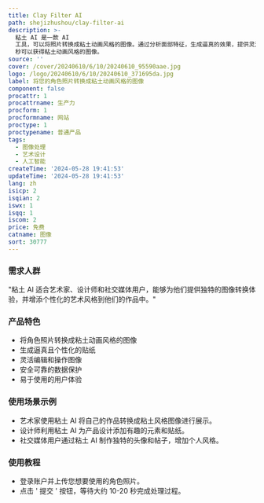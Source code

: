 ```yaml
---
title: Clay Filter AI
path: shejizhushou/clay-filter-ai
description: >-
  粘土 AI 是一款 AI
  工具，可以将照片转换成粘土动画风格的图像。通过分析面部特征，生成逼真的效果，提供灵活的编辑功能。价格定位为免费使用。使用比较简单，上传你的照片并提交，稍等10-20
  秒可以获得粘土动画风格的图像。
source: ''
cover: /cover/20240610/6/10/20240610_95590aae.jpg
logo: /logo/20240610/6/10/20240610_371695da.jpg
label: 将您的角色照片转换成粘土动画风格的图像
component: false
procattr: 1
procattrname: 生产力
procform: 1
procformname: 网站
proctype: 1
proctypename: 普通产品
tags:
  - 图像处理
  - 艺术设计
  - 人工智能
createTime: '2024-05-28 19:41:53'
updateTime: '2024-05-28 19:41:53'
lang: zh
isicp: 2
isqian: 2
iswx: 1
isqq: 1
iscom: 2
price: 免费
catname: 图像
sort: 30777
---
```




### 需求人群
"粘土 AI 适合艺术家、设计师和社交媒体用户，能够为他们提供独特的图像转换体验，并增添个性化的艺术风格到他们的作品中。"

### 产品特色
* 将角色照片转换成粘土动画风格的图像
* 生成逼真且个性化的贴纸
* 灵活编辑和操作图像
* 安全可靠的数据保护
* 易于使用的用户体验

### 使用场景示例
* 艺术家使用粘土 AI 将自己的作品转换成粘土风格图像进行展示。
* 设计师利用粘土 AI 为产品设计添加有趣的元素和贴纸。
* 社交媒体用户通过粘土 AI 制作独特的头像和帖子，增加个人风格。

### 使用教程
* 登录账户并上传您想要使用的角色照片。
* 点击 ' 提交 ' 按钮，等待大约 10-20 秒完成处理过程。

  
